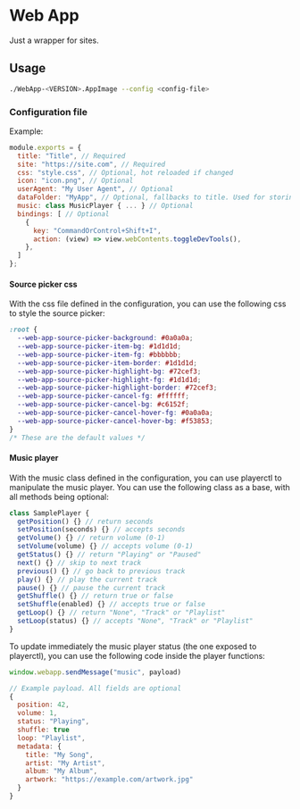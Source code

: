 # Web App

Just a wrapper for sites.

## Usage

```bash
./WebApp-<VERSION>.AppImage --config <config-file>
```

### Configuration file

Example:

```js
module.exports = {
  title: "Title", // Required
  site: "https://site.com", // Required
  css: "style.css", // Optional, hot reloaded if changed
  icon: "icon.png", // Optional
  userAgent: "My User Agent", // Optional
  dataFolder: "MyApp", // Optional, fallbacks to title. Used for storing settings
  music: class MusicPlayer { ... } // Optional
  bindings: [ // Optional
    {
      key: "CommandOrControl+Shift+I",
      action: (view) => view.webContents.toggleDevTools(),
    },
  ]
};
```

#### Source picker css

With the css file defined in the configuration, you can use the following css to style the source picker:

```css
:root {
  --web-app-source-picker-background: #0a0a0a;
  --web-app-source-picker-item-bg: #1d1d1d;
  --web-app-source-picker-item-fg: #bbbbbb;
  --web-app-source-picker-item-border: #1d1d1d;
  --web-app-source-picker-highlight-bg: #72cef3;
  --web-app-source-picker-highlight-fg: #1d1d1d;
  --web-app-source-picker-highlight-border: #72cef3;
  --web-app-source-picker-cancel-fg: #ffffff;
  --web-app-source-picker-cancel-bg: #c6152f;
  --web-app-source-picker-cancel-hover-fg: #0a0a0a;
  --web-app-source-picker-cancel-hover-bg: #f53853;
}
/* These are the default values */
```

#### Music player

With the music class defined in the configuration, you can use playerctl to manipulate the music player. You can use the following class as a base, with all methods being optional:

```javascript
class SamplePlayer {
  getPosition() {} // return seconds
  setPosition(seconds) {} // accepts seconds
  getVolume() {} // return volume (0-1)
  setVolume(volume) {} // accepts volume (0-1)
  getStatus() {} // return "Playing" or "Paused"
  next() {} // skip to next track
  previous() {} // go back to previous track
  play() {} // play the current track
  pause() {} // pause the current track
  getShuffle() {} // return true or false
  setShuffle(enabled) {} // accepts true or false
  getLoop() {} // return "None", "Track" or "Playlist"
  setLoop(status) {} // accepts "None", "Track" or "Playlist"
}
```

To update immediately the music player status (the one exposed to playerctl), you can use the following code inside the player functions:

```javascript
window.webapp.sendMessage("music", payload)

// Example payload. All fields are optional
{
  position: 42,
  volume: 1,
  status: "Playing",
  shuffle: true
  loop: "Playlist",
  metadata: {
    title: "My Song",
    artist: "My Artist",
    album: "My Album",
    artwork: "https://example.com/artwork.jpg"
  }
}
```

